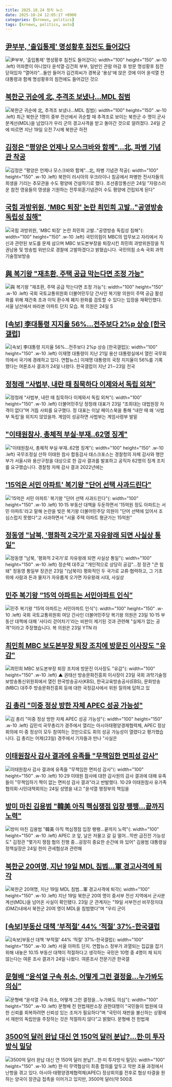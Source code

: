 ```yaml
---
title: 2025.10.24 정치 뉴스
date: 2025-10-24 12:05:17 +0900
categories: [krnews, politics]
tags: [krnews, politics, auto]
---
```

## [尹부부, '출입통제' 명성황후 침전도 들어갔다](https://n.news.naver.com/mnews/article/079/0004078506)

![尹부부, '출입통제' 명성황후 침전도 들어갔다](https://mimgnews.pstatic.net/image/origin/079/2025/10/23/4078506.jpg?type=nf220_150){: width="100" height="150" .w-10 .left}
어좌뿐이 아니었다 윤석열·김건희 부부, 일반인 관람 마감 후 방문 명성황후 침전 닫혀있자 "열어라"…둘만 들어가 김건희씨가 경복궁 '용상'에 앉은 것에 이어 윤석열 전 대통령과 함께 명성황후의 침전에도 들어갔던 것으

## [북한군 귀순에 北, 추격조 보냈나…MDL 침범](https://n.news.naver.com/mnews/article/277/0005669125)

![북한군 귀순에 北, 추격조 보냈나…MDL 침범](https://mimgnews.pstatic.net/image/origin/277/2025/10/24/5669125.jpg?type=nf220_150){: width="100" height="150" .w-10 .left}
최근 북한군 1명이 중부 전선에서 귀순할 때 추격조로 보이는 북한군 수 명이 군사분계선(MDL)을 넘었다가 우리 군의 경고사격을 받고 돌아간 것으로 알려졌다. 24일 군에 따르면 지난 19일 오전 7시께 북한군 하전

## [김정은 "평양은 언제나 모스크바와 함께"…北, 파병 기념관 착공](https://n.news.naver.com/mnews/article/119/0003016233)

![김정은 "평양은 언제나 모스크바와 함께"…北, 파병 기념관 착공](https://mimgnews.pstatic.net/image/origin/119/2025/10/24/3016233.jpg?type=nf220_150){: width="100" height="150" .w-10 .left}
북한이 러시아의 우크라이나 침공에서 파병한 전사자들의 희생을 기리는 추모관을 수도 평양에 건설하기로 했다. 조선중앙통신은 24일 "자랑스러운 참전 영웅들의 영생을 기원하는 전투위훈기념관이 수도 평양에 건립되게 된다"

## [국힘 과방위원, 'MBC 퇴장' 논란 최민희 고발‥"공영방송 독립성 침해"](https://n.news.naver.com/mnews/article/214/0001456919)

![국힘 과방위원, 'MBC 퇴장' 논란 최민희 고발‥"공영방송 독립성 침해"](https://mimgnews.pstatic.net/image/origin/214/2025/10/23/1456919.jpg?type=nf220_150){: width="100" height="150" .w-10 .left}
국민의힘이 MBC의 업무보고 자리에서 자신과 관련된 보도를 문제 삼으며 MBC 보도본부장을 퇴장시킨 최민희 과방위원장을 직권남용 및 방송법 위반으로 경찰에 고발하겠다고 밝혔습니다. 국민의힘 소속 국회 과학기술정보방송

## [與 복기왕 "재초환, 주택 공급 막는다면 조정 가능"](https://n.news.naver.com/mnews/article/018/0006145759)

![與 복기왕 "재초환, 주택 공급 막는다면 조정 가능"](https://mimgnews.pstatic.net/image/origin/018/2025/10/24/6145759.jpg?type=nf220_150){: width="100" height="150" .w-10 .left}
국회 국토교통위원회 더불어민두당 간사인 복기왕 의원이 주택 공급 활성화를 위해 재건축 초과 이익 환수제 폐지·완화를 검토할 수 있다는 입장을 재확인했다. 서울 남산에서 바라본 아파트 단지 모습. 복 의원은 24일 S

## [[속보] 李대통령 지지율 56%…전주보다 2%p 상승 [한국갤럽]](https://n.news.naver.com/mnews/article/022/0004077388)

![[속보] 李대통령 지지율 56%…전주보다 2%p 상승 [한국갤럽]](https://mimgnews.pstatic.net/image/origin/022/2025/10/24/4077388.jpg?type=nf220_150){: width="100" height="150" .w-10 .left}
이재명 대통령이 지난 21일 용산 대통령실에서 열린 국무회의에서 국기에 경례하고 있다. 연합뉴스] 이재명 대통령의 국정 지지율이 56%를 기록했다는 여론조사 결과가 24일 나왔다. 한국갤럽이 지난 21∼23일 전국

## [정청래 “사법부, 내란 때 침묵하다 이제와서 독립 외쳐”](https://n.news.naver.com/mnews/article/020/0003669298)

![정청래 “사법부, 내란 때 침묵하다 이제와서 독립 외쳐”](https://mimgnews.pstatic.net/image/origin/020/2025/10/23/3669298.jpg?type=nf220_150){: width="100" height="150" .w-10 .left}
더불어민주당 정청래 대표가 23일 “조희대는 대법원장 자격이 없다”며 거듭 사퇴를 요구했다. 정 대표는 이날 페이스북을 통해 “내란 때 왜 ‘사법부 독립’을 외치지 않았을까. 계엄이 성공하면 사법부는 계엄사령부 발밑

## ["이태원참사, 총체적 부실·부재‥62명 징계"](https://n.news.naver.com/mnews/article/214/0001456825)

!["이태원참사, 총체적 부실·부재‥62명 징계"](https://mimgnews.pstatic.net/image/origin/214/2025/10/23/1456825.jpg?type=nf220_150){: width="100" height="150" .w-10 .left}
국무조정실 산하 이태원 참사 합동감사 태스크포스는 경찰청의 자체 감사와 행안부가 서울시와 용산구청을 대상으로 한 감사 결과를 발표하고 공직자 62명의 징계 조치를 요구했습니다. 경찰청 자체 감사 결과 2022년에는

## ['15억은 서민 아파트' 복기왕 "단어 선택 사과드린다"](https://n.news.naver.com/mnews/article/015/0005201399)

!['15억은 서민 아파트' 복기왕 "단어 선택 사과드린다"](https://mimgnews.pstatic.net/image/origin/015/2025/10/24/5201399.jpg?type=nf220_150){: width="100" height="150" .w-10 .left}
10·15 부동산 대책을 두둔하면서 '15억원 정도 아파트는 서민 아파트'라고 말해 논란을 빚은 복기왕 더불어민주당 의원이 "단어 선택에 있어서 조심스럽지 못했다"고 사과하면서 "서울 주택 아파트 평균가는 15억원"

## [정동영 "남북, '평화적 2국가'로 자유왕래 되면 사실상 통일"](https://n.news.naver.com/mnews/article/586/0000114354)

![정동영 "남북, '평화적 2국가'로 자유왕래 되면 사실상 통일"](https://mimgnews.pstatic.net/image/origin/586/2025/10/23/114354.jpg?type=nf220_150){: width="100" height="150" .w-10 .left}
정순택 대주교 "개인적으로 상당히 공감"…정 장관 "큰 힘 돼" 정동영 통일부 장관은 23일 "(남북이) 평화적인 두 국가로 교류·협력하고, 그 기초 위에 사람과 돈과 물자가 자유롭게 오가면 자유왕래 시대, 사실상

## [민주 복기왕 “15억 아파트는 서민아파트 인식”](https://n.news.naver.com/mnews/article/449/0000324168)

![민주 복기왕 “15억 아파트는 서민아파트 인식”](https://mimgnews.pstatic.net/image/origin/449/2025/10/23/324168.jpg?type=nf220_150){: width="100" height="150" .w-10 .left}
국회 국토교통위원회 여당 간사인 더불어민주당 복기왕 의원은 23일 10·15 부동산 대책에 대해 '사다리 걷어차기'라는 비판이 제기된 것과 관련해 "실체가 없는 공격"이라고 주장했습니다. 복 의원은 23일 YTN 라

## [최민희 MBC 보도본부장 퇴장 조치에 방문진 이사장도 "유감"](https://n.news.naver.com/mnews/article/047/0002492397)

![최민희 MBC 보도본부장 퇴장 조치에 방문진 이사장도 "유감"](https://mimgnews.pstatic.net/image/origin/047/2025/10/23/2492397.jpg?type=nf220_150){: width="100" height="150" .w-10 .left}
▲ 권태선 방송문화진흥회 이사장이 23일 국회 과학기술정보방송통신위원회에서 열린 한국방송공사(KBS), 한국교육방송공사(EBS), 문화방송(MBC) 대주주 방송문화진흥회 등에 대한 국정감사에서 위원 질의에 답하고 있

## [김 총리 "미중 정상 방한 자체 APEC 성공 가능성"](https://n.news.naver.com/mnews/article/422/0000794204)

![김 총리 "미중 정상 방한 자체 APEC 성공 가능성"](https://mimgnews.pstatic.net/image/origin/422/2025/10/24/794204.jpg?type=nf220_150){: width="100" height="150" .w-10 .left}
김민석 국무총리가 경주에서 열리는 아시아태평양경제협력체, APEC 정상회의에 미·중 정상이 모두 참여하는 것만으로도 회의 성공 가능성이 열렸다고 평가했습니다. 김 총리는 어제(23일) 경주에서 기자들과 만나 "사실은

## [이태원참사 감사 결과에 유족들 "무책임한 면피성 감사"](https://n.news.naver.com/mnews/article/001/0015698822)

![이태원참사 감사 결과에 유족들 "무책임한 면피성 감사"](https://mimgnews.pstatic.net/image/origin/001/2025/10/24/15698822.jpg?type=nf220_150){: width="100" height="150" .w-10 .left}
10·29 이태원 참사에 대한 감사원의 감사 결과에 대해 유족들이 "무책임하기 짝이 없는 면피성 감사 결과"라고 반발했다. 10·29 이태원참사 유가족협의회·시민대책회의는 24일 성명을 내고 "윤석열 행정부의 책임을

## [방미 마친 김용범 "韓美 아직 핵심쟁점 입장 팽팽…끝까지 노력"](https://n.news.naver.com/mnews/article/001/0015698033)

![방미 마친 김용범 "韓美 아직 핵심쟁점 입장 팽팽…끝까지 노력"](https://mimgnews.pstatic.net/image/origin/001/2025/10/24/15698033.jpg?type=nf220_150){: width="100" height="150" .w-10 .left}
APEC 코 앞, 날은 저물고 갈 길 멀어…막판 급진전 가능성도" 김정관 "몇가지 쟁점 협의 진행 중…굉장히 중요한 순간에 와 있어" 김용범 대통령실 정책실장은 24일 한미 관세협상과 관련해

## [북한군 20여명, 지난 19일 MDL 침범…軍 경고사격에 퇴각](https://n.news.naver.com/mnews/article/421/0008559122)

![북한군 20여명, 지난 19일 MDL 침범…軍 경고사격에 퇴각](https://mimgnews.pstatic.net/image/origin/421/2025/10/23/8559122.jpg?type=nf220_150){: width="100" height="150" .w-10 .left}
지난 19일 북한군 20여 명이 중서부 전선 지역에서 군사분계선(MDL)을 넘어온 사실이 확인됐다. 23일 군 관계자는 "19일 서부전선 비무장지대(DMZ)내에서 북한군 20여 명이 MDL을 침범했다"며 "우리 군이

## [[속보]부동산 대책 ‘부적절’ 44% ‘적절’ 37%-한국갤럽](https://n.news.naver.com/mnews/article/021/0002744910)

![[속보]부동산 대책 ‘부적절’ 44% ‘적절’ 37%-한국갤럽](https://mimgnews.pstatic.net/image/origin/021/2025/10/24/2744910.jpg?type=nf220_150){: width="100" height="150" .w-10 .left}
서울 아파트 단지. 연합뉴스 정부가 과열되는 집값을 잡기 위해 내놓은 10.15 부동산 대책이 적절하다고 생각하는 국민은 10명 중 4명이 채 되지 않는다는 여론 조사 결과가 24일 나왔다. 여론조사 전문기관 한국갤

## [문형배 “윤석열 구속 취소, 어떻게 그런 결정을…누가봐도 의심”](https://n.news.naver.com/mnews/article/018/0006145724)

![문형배 “윤석열 구속 취소, 어떻게 그런 결정을…누가봐도 의심”](https://mimgnews.pstatic.net/image/origin/018/2025/10/24/6145724.jpg?type=nf220_150){: width="100" height="150" .w-10 .left}
문형배 전 헌법재판소장 권한대행이 “국민들이 법원에 대한 신뢰를 회복하려면 신뢰성 있는 조처가 필요하다”며 “국민이 재판을 불신하는 상황에서 재판의 독립만을 주장하는 것은 적절하지 않다”고 밝혔다. 문형배 전 헌법재

## [3500억 달러 완납 대신 연 150억 달러 분납?…한∙미 투자방식 밀당](https://n.news.naver.com/mnews/article/025/0003477419)

![3500억 달러 완납 대신 연 150억 달러 분납?…한∙미 투자방식 밀당](https://mimgnews.pstatic.net/image/origin/025/2025/10/23/3477419.jpg?type=nf220_150){: width="100" height="150" .w-10 .left}
한·미 무역협상이 최종 합의를 앞두고 막판 조율 과정에서 난항을 겪고 있다. 아시아·태평양경제협력체(APEC) 정상회의를 전후로 협상 타결을 원하는 양국이 장관급 접촉을 이어가고 있지만, 3500억 달러(약 500조

